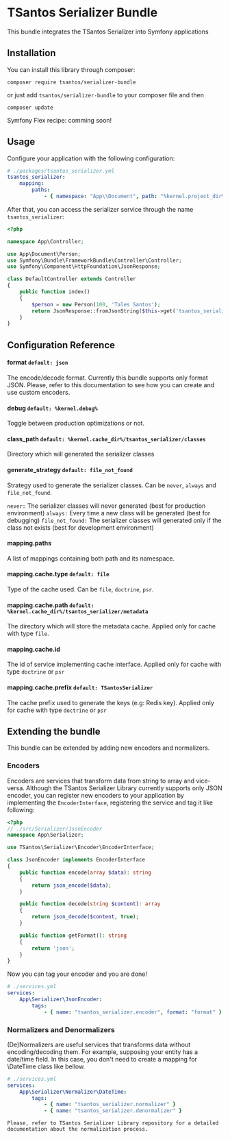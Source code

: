 # TSantos Serializer Bundle

This bundle integrates the TSantos Serializer into Symfony applications

## Installation

You can install this library through composer:

`composer require tsantos/serializer-bundle`

or just add `tsantos/serializer-bundle` to your composer file and then

`composer update`

Symfony Flex recipe: comming soon!

## Usage

Configure your application with the following configuration:

```yaml
# ./packages/tsantos_serializer.yml
tsantos_serializer:
    mapping:
        paths:
            - { namespace: "App\\Document", path: "%kernel.project_dir%/config/serializer" }
```

After that, you can access the serializer service through the name `tsantos_serializer`:

```php
<?php

namespace App\Controller;

use App\Document\Person;
use Symfony\Bundle\FrameworkBundle\Controller\Controller;
use Symfony\Component\HttpFoundation\JsonResponse;

class DefaultController extends Controller
{
    public function index()
    {
        $person = new Person(100, 'Tales Santos');
        return JsonResponse::fromJsonString($this->get('tsantos_serializer')->serialize($person));
    }
}
```

## Configuration Reference

#### format `default: json`

The encode/decode format. Currently this bundle supports only format JSON. Please, refer to this documentation to see how you can
create and use custom encoders.

#### debug `default: %kernel.debug%`

Toggle between production optimizations or not.

#### class_path `default: %kernel.cache_dir%/tsantos_serializer/classes`

Directory which will generated the serializer classes

#### generate_strategy `default: file_not_found`

Strategy used to generate the serializer classes. Can be `never`, `always` and `file_not_found`.

`never:` The serializer classes will never generated (best for production environment)
`always:` Every time a new class will be generated (best for debugging)
`file_not_found:` The serializer classes will generated only if the class not exists (best for development environment)

#### mapping.paths

A list of mappings containing both path and its namespace.

#### mapping.cache.type `default: file`

Type of the cache used. Can be `file`, `doctrine`, `psr`.

#### mapping.cache.path `default: %kernel.cache_dir%/tsantos_serializer/metadata`

The directory which will store the metadata cache. Applied only for cache with type `file`.

#### mapping.cache.id

The id of service implementing cache interface. Applied only for cache with type `doctrine` or `psr`

#### mapping.cache.prefix `default: TSantosSerializer`

The cache prefix used to generate the keys (e.g: Redis key). Applied only for cache with type `doctrine` or `psr`

## Extending the bundle

This bundle can be extended by adding new encoders and normalizers.

### Encoders

Encoders are services that transform data from string to array and vice-versa. Although the TSantos Serializer Library currently supports only JSON encoder,
you can register new encoders to your application by implementing the `EncoderInterface`, registering the service and tag it like following:

```php
<?php
// ./src/Serializer/JsonEncoder
namespace App\Serializer;

use TSantos\Serializer\Encoder\EncoderInterface;

class JsonEncoder implements EncoderInterface
{
    public function encode(array $data): string
    {
        return json_encode($data);
    }

    public function decode(string $content): array
    {
        return json_decode($content, true);
    }

    public function getFormat(): string
    {
        return 'json';
    }
}
```

Now you can tag your encoder and you are done!

```yaml
# ./services.yml
services:
    App\Serializer\JsonEncoder:
        tags:
            - { name: "tsantos_serializer.encoder", format: "format" }
```

### Normalizers and Denormalizers

(De)Normalizers are useful services that transforms data without encoding/decoding them. For example,
supposing your entity has a date/time field. In this case, you don't need to create a mapping for \DateTime
class like bellow.

```yaml
# ./services.yml
services:
    App\Serializer\Normalizer\DateTime:
        tags:
            - { name: "tsantos_serializer.normalizer" }
            - { name: "tsantos_serializer.denormalizer" }
```

    Please, refer to TSantos Serializer Library repository for a detailed documentation about the normalization process.
